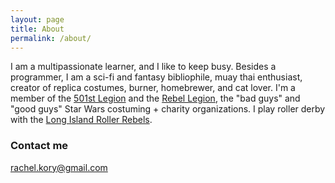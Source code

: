 ```yaml
---
layout: page
title: About
permalink: /about/
---
```


I am a multipassionate learner, and I like to keep busy. Besides a programmer, I am a sci-fi and fantasy bibliophile, muay thai enthusiast, creator of replica costumes, burner, homebrewer, and cat lover. I'm a member of the [501st Legion](http://www.501st.com/) and the [Rebel Legion](http://www.rebellegion.com/), the "bad guys" and "good guys" Star Wars costuming + charity organizations. I play roller derby with the [Long Island Roller Rebels](http://www.longislandrollerrebels.org/).



### Contact me

rachel.kory@gmail.com